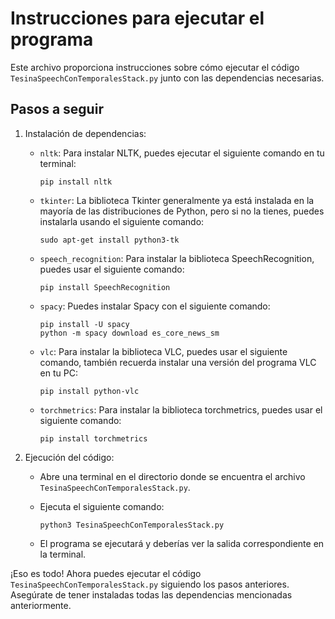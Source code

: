 # Instrucciones para ejecutar el programa

Este archivo proporciona instrucciones sobre cómo ejecutar el código `TesinaSpeechConTemporalesStack.py` junto con las dependencias necesarias.

## Pasos a seguir

1. Instalación de dependencias:

   - `nltk`: Para instalar NLTK, puedes ejecutar el siguiente comando en tu terminal:
     ```
     pip install nltk
     ```

   - `tkinter`: La biblioteca Tkinter generalmente ya está instalada en la mayoría de las distribuciones de Python, pero si no la tienes, puedes instalarla usando el siguiente comando:
     ```
     sudo apt-get install python3-tk
     ```

   - `speech_recognition`: Para instalar la biblioteca SpeechRecognition, puedes usar el siguiente comando:
     ```
     pip install SpeechRecognition
     ```

   - `spacy`: Puedes instalar Spacy con el siguiente comando:
     ```
     pip install -U spacy
     python -m spacy download es_core_news_sm
     ```

   - `vlc`: Para instalar la biblioteca VLC, puedes usar el siguiente comando, también recuerda instalar una versión del programa VLC en tu PC:
     ```
     pip install python-vlc
     ```

   - `torchmetrics`: Para instalar la biblioteca torchmetrics, puedes usar el siguiente comando:
     ```
     pip install torchmetrics
     ```

2. Ejecución del código:

   - Abre una terminal en el directorio donde se encuentra el archivo `TesinaSpeechConTemporalesStack.py`.

   - Ejecuta el siguiente comando:
     ```
     python3 TesinaSpeechConTemporalesStack.py
     ```

   - El programa se ejecutará y deberías ver la salida correspondiente en la terminal.

¡Eso es todo! Ahora puedes ejecutar el código `TesinaSpeechConTemporalesStack.py` siguiendo los pasos anteriores. Asegúrate de tener instaladas todas las dependencias mencionadas anteriormente.
